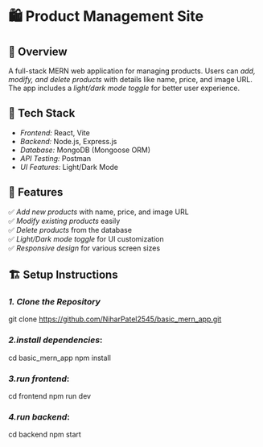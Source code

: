# 🛍 Product Management Site

## 📌 Overview  
A full-stack MERN web application for managing products. Users can *add, modify, and delete products* with details like name, price, and image URL. The app includes a *light/dark mode toggle* for better user experience.

## 🚀 Tech Stack  
- *Frontend:* React, Vite  
- *Backend:* Node.js, Express.js  
- *Database:* MongoDB (Mongoose ORM)  
- *API Testing:* Postman  
- *UI Features:* Light/Dark Mode  

## 🌟 Features  
✅ *Add new products* with name, price, and image URL  
✅ *Modify existing products* easily  
✅ *Delete products* from the database  
✅ *Light/Dark mode toggle* for UI customization  
✅ *Responsive design* for various screen sizes  

## 🏗 Setup Instructions  
### *1. Clone the Repository*  
git clone https://github.com/NiharPatel2545/basic_mern_app.git

### *2.install dependencies*:
cd basic_mern_app
npm install

### *3.run frontend*:
cd frontend
npm run dev

### *4.run backend*:
cd backend
npm start
